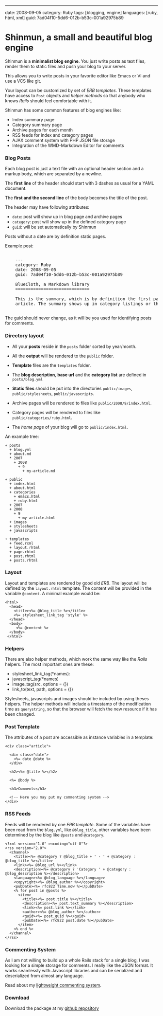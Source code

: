 --- 
date: 2008-09-05
category: Ruby
tags: [blogging, engine]
languages: [ruby, html, xml]
guid: 7ad04f10-5dd6-012b-b53c-001a92975b89

Shinmun, a small and beautiful blog engine
==========================================

Shinmun is a **minimalist blog engine**. You just write posts as text files,
render them to static files and push your blog to your server.

This allows you to write posts in your favorite editor like Emacs or
VI and use a VCS like git.

Your layout can be customized by set of *ERB templates*. These
templates have access to `Post` objects and *helper methods* so that
anybody who knows *Rails* should feel comfortable with it.

Shinmun has some common features of blog engines like:

* Index summary page
* Category summary page
* Archive pages for each month
* RSS feeds for index and category pages
* AJAX comment system with PHP JSON file storage
* Integration of the WMD-Markdown Editor for comments

### Blog Posts

Each blog post is just a text file with an optional header section and
a markup body, which are separated by a newline. 

The **first line** of the header should start with 3 dashes as usual
for a YAML document.

The **first and the second line** of the body becomes the title of the
post.

The header may have following attributes:

* `date`: post will show up in blog page and archive pages
* `category`: post will show up in the defined category page
* `guid`: will be set automatically by Shinmun

Posts without a date are by definition static pages.

Example post:

<pre>

    --- 
    category: Ruby
    date: 2008-09-05
    guid: 7ad04f10-5dd6-012b-b53c-001a92975b89
     
    BlueCloth, a Markdown library
    =============================

    This is the summary, which is by definition the first paragraph of the
    article. The summary shows up in category listings or the index listing.

</pre>

The guid should never change, as it will be you used for identifying
posts for comments.


### Directory layout

* All your **posts** reside in the `posts` folder sorted by year/month.

* All the **output** will be rendered to the `public` folder.

* **Template** files are the `templates` folder.

* The **blog description**, **base url** and the **category list** are
  defined in `posts/blog.yml`

* **Static files** should be put into the directories `public/images`,
  `public/stylesheets`, `public/javascripts`.

* Archive pages will be rendered to files like `public/2008/9/index.html`.

* Category pages will be rendered to files like `public/categories/ruby.html`.

* The *home page* of your blog will go to `public/index.html`.

An example tree:

    + posts
      + blog.yml
      + about.md
      * 2007
        + 2008
          + 9
            + my-article.md

    + public
      + index.html
      + about.html
      + categories
        + emacs.html
        + ruby.html
      + 2007   
      + 2008
        + 9
          + my-article.html
      + images
      + stylesheets
      + javascripts

    + templates
      + feed.rxml
      + layout.rhtml
      + page.rhtml  
      + post.rhtml  
      + posts.rhtml
 

### Layout

Layout and templates are rendered by good old *ERB*.  The layout will
be defined by the `layout.rhtml` template. The content will be
provided in the variable `@content`. A minimal example would be:

    <html>
      <head>
        <title><%= @blog_title %></title>
        <%= stylesheet_link_tag 'style' %>
      </head>
      <body>
         <%= @content %>
      </body>
     </html>


### Helpers

There are also helper methods, which work the same way like the *Rails*
helpers. The most important ones are these:
    
* stylesheet_link_tag(*names):      
* javascript_tag(*names)
* image_tag(src, options = {})
* link_to(text, path, options = {})

Stylesheets, javascripts and images should be included by using theses
helpers. The helper methods will include a timestamp of the
modification time as `querystring`, so that the browser will fetch the
new resource if it has been changed.


### Post Template

The attributes of a post are accessible as instance variables in a template:

    <div class="article">    

      <div class="date">
        <%= date @date %>
      </div>
     
      <h2><%= @title %></h2>  
     
      <%= @body %>
     
      <h3>Comments</h3>

      <!-- Here you may put my commenting system -->
    </div>



### RSS Feeds

Feeds will be rendered by one *ERB template*. Some of the variables
have been read from the `blog.yml`, like `@blog_title`, other variables
have been determined by the blog like `@posts` and `@category`.

    <?xml version="1.0" encoding="utf-8"?>
    <rss version="2.0"> 
      <channel>
        <title><%= @category ? @blog_title + ' - ' + @category : @blog_title %></title>
        <link><%= @blog_url %></link>
        <description><%= @category ? 'Category ' + @category : @blog_description %></description>
        <language><%= @blog_language %></language>
        <copyright><%= @blog_author %></copyright>
        <pubDate><%= rfc822 Time.now %></pubDate>
        <% for post in @posts %>
          <item>
            <title><%= post.title %></title>
            <description><%= post.text_summary %></description>
            <link><%= post.link %></link>
            <author><%= @blog_author %></author>
            <guid><%= post.guid %></guid>
            <pubDate><%= rfc822 post.date %></pubDate>
          </item>
        <% end %>
      </channel> 
    </rss>

### Commenting System

As I am not willing to build up a whole Rails stack for a single blog,
I was looking for a simple storage for comments. I really like the
JSON format. It works seamlessly with Javascript libraries and can be
serialized and deserialized from almost any language.

Read about my [lightweight commenting system][2].


### Download

Download the package at my [github repository][1]

[1]: http://github.com/georgi/shinmun/tree/master
[2]: commenting-system-with-lightweight-json-store.html

